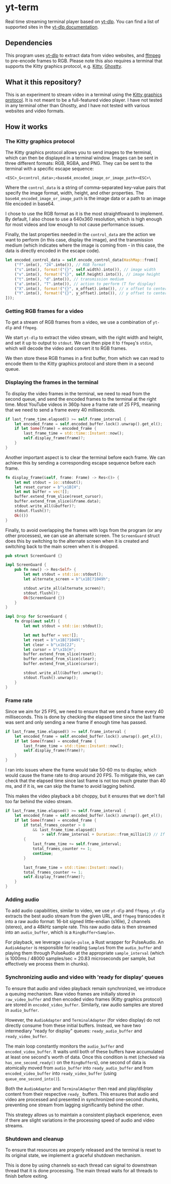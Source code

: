 # yt-term
Real time streaming terminal player based on [yt-dlp](https://github.com/yt-dlp/yt-dlp).
You can find a list of supported sites in the [yt-dlp documentation](https://github.com/yt-dlp/yt-dlp/blob/master/supportedsites.md).

## Dependencies
This program uses [yt-dlp](https://github.com/yt-dlp/yt-dlp) to extract data from video websites, and [ffmpeg](https://www.ffmpeg.org) to pre-encode frames to RGB.
Please note this also requires a terminal that supports the Kitty graphics protocol, e.g. [Kitty](https://sw.kovidgoyal.net/kitty/), [Ghostty](https://ghostty.org/).

## What it this repository?
This is an experiment to stream video in a terminal using the [Kitty graphics protocol](https://sw.kovidgoyal.net/kitty/graphics-protocol/#). 
It is not meant to be a full-featured video player. I have not tested in any terminal other than Ghostty, and I have not tested with various websites and video formats. 

## How it works

### The Kitty graphics protocol
The Kitty graphics protocol allows you to send images to the terminal, which can then be displayed in a terminal window.
Images can be sent in three different formats: RGB, RGBA, and PNG. They can be sent to the terminal with a specific escape sequence:
```
<ESC>_G<control_data>;<base64_encoded_image_or_image_path><ESC>\
```
Where the `control_data` is a string of comma-separated key-value pairs that specify the image format, width, height, and other properties. The `base64_encoded_image_or_image_path` is the image data or a path to an image file encoded in base64.

I chose to use the RGB format as it is the most straightfoward to implement. By default, I also chose to use a 640x360 resolution, which is high enough for most videos and low enough to not cause performance issues.

Finally, the last properties needed in the `control_data` are the action we want to perform (in this case, display the image), and the transmission medium (which indicates where the image is coming from - in this case, the data is directly encoded in the escape code).

```rust
let encoded_control_data = self.encode_control_data(HashMap::from([
    ("f".into(), "24".into()), // RGB format
    ("s".into(), format!("{}", self.width).into()), // image width
    ("v".into(), format!("{}", self.height).into()), // image height
    ("t".into(), "d".into()), // transmission medium
    ("a".into(), "T".into()), // action to perform (T for display)
    ("X".into(), format!("{}", x_offset).into()), // x offset to center the image
    ("Y".into(), format!("{}", y_offset).into()), // y offset to center the image
]));
```

### Getting RGB frames for a video
To get a stream of RGB frames from a video, we use a combination of `yt-dlp` and `ffmpeg`.

We start `yt-dlp` to extract the video stream, with the right width and height, and set it up to output to `stdout`. We can then pipe it to `ffmpeg`'s `stdin`, which will decode the video and convert it to RGB frames.

We then store these RGB frames in a first buffer, from which we can read to encode them to the Kitty graphics protocol and store them in a second queue.

### Displaying the frames in the terminal
To display the video frames in the terminal, we need to read from the second queue, and send the encoded frames to the terminal at the right time.
Most YouTube videos in 360p have a frame rate of 25 FPS, meaning that we need to send a frame every 40 milliseconds.

```rust
if last_frame_time.elapsed() >= self.frame_interval {
    let encoded_frame = self.encoded_buffer.lock().unwrap().get_el();
    if let Some(frame) = encoded_frame {
        last_frame_time = std::time::Instant::now();
        self.display_frame(frame)?;
    }
}
```

Another important aspect is to clear the terminal before each frame. We can achieve this by sending a corresponding escape sequence before each frame.

```rust
fn display_frame(&self, frame: Frame) -> Res<()> {
    let mut stdout = io::stdout();
    let reset_cursor = b"\x1B[H";
    let mut buffer = vec![];
    buffer.extend_from_slice(reset_cursor);
    buffer.extend_from_slice(&frame.data);
    stdout.write_all(&buffer)?;
    stdout.flush()?;
    Ok(())
}
```

Finally, to avoid overlapping the frames with logs from the program (or any other processes), we can use an alternate screen. The `ScreenGuard` struct does this by switching to the alternate screen when it is created and switching back to the main screen when it is dropped.

```rust
pub struct ScreenGuard {}

impl ScreenGuard {
    pub fn new() -> Res<Self> {
        let mut stdout = std::io::stdout();
        let alternate_screen = b"\x1B[?1049h";

        stdout.write_all(alternate_screen)?;
        stdout.flush()?;
        Ok(ScreenGuard {})
    }
}

impl Drop for ScreenGuard {
    fn drop(&mut self) {
        let mut stdout = std::io::stdout();

        let mut buffer = vec![];
        let reset = b"\x1B[?1049l";
        let clear = b"\x1b[2J";
        let cursor = b"\x1b[H";
        buffer.extend_from_slice(reset);
        buffer.extend_from_slice(clear);
        buffer.extend_from_slice(cursor);

        stdout.write_all(&buffer).unwrap();
        stdout.flush().unwrap();
    }
}
```

### Frame rate
Since we aim for 25 FPS, we need to ensure that we send a frame every 40 milliseconds. This is done by checking the elapsed time since the last frame was sent and only sending a new frame if enough time has passed.

```rust
if last_frame_time.elapsed() >= self.frame_interval {
    let encoded_frame = self.encoded_buffer.lock().unwrap().get_el();
    if let Some(frame) = encoded_frame {
        last_frame_time = std::time::Instant::now();
        self.display_frame(frame)?;
    }
}
```
I ran into issues where the frame would take 50-60 ms to display, which would cause the frame rate to drop around 20 FPS. To mitigate this, we can check that the elapsed time since last frame is not too much greater than 40 ms, and if it is, we can skip the frame to avoid lagging behind.

This makes the video playback a bit choppy, but it ensures that we don't fall too far behind the video stream.


```rust
if last_frame_time.elapsed() >= self.frame_interval {
    let encoded_frame = self.encoded_buffer.lock().unwrap().get_el();
    if let Some(frame) = encoded_frame {
        if total_frames_counter > 0
            && last_frame_time.elapsed()
                > self.frame_interval + Duration::from_millis(2) // If there was over 42 ms since the last frame, we skip this frame
        {
            last_frame_time += self.frame_interval;
            total_frames_counter += 1;
            continue;
        }

        last_frame_time = std::time::Instant::now();
        total_frames_counter += 1;
        self.display_frame(frame)?;
    }
}
```

### Adding audio
To add audio capabilities, similar to video, we use `yt-dlp` and `ffmpeg`. `yt-dlp` extracts the best audio stream from the given URL, and `ffmpeg` transcodes it into a raw audio format: 16-bit signed little-endian (s16le), 2 channels (stereo), and a 48kHz sample rate. This raw audio data is then streamed into an `audio_buffer`, which is a `RingBuffer<Sample>`.

For playback, we leverage `simple-pulse`, a Rust wrapper for PulseAudio. An `AudioAdapter` is responsible for reading `Sample`s from the `audio_buffer` and playing them through PulseAudio at the appropriate `sample_interval` (which is 1000ms / 48000 samples/sec = 20.83 microseconds per sample, but effectively we process them in chunks).

### Synchronizing audio and video with 'ready for display' queues
To ensure that audio and video playback remain synchronized, we introduce a queuing mechanism. Raw video frames are initially stored in `raw_video_buffer` and then encoded video frames (Kitty graphics protocol) are stored in `encoded_video_buffer`. Similarly, raw audio samples are stored in `audio_buffer`.

However, the `AudioAdapter` and `TerminalAdapter` (for video display) do not directly consume from these initial buffers. Instead, we have two intermediary "ready for display" queues: `ready_audio_buffer` and `ready_video_buffer`.

The main loop constantly monitors the `audio_buffer` and `encoded_video_buffer`. It waits until both of these buffers have accumulated at least one second's worth of data. Once this condition is met (checked via `has_one_second_ready()` on the `RingBuffer`s), one second of data is atomically moved from `audio_buffer` into `ready_audio_buffer` and from `encoded_video_buffer` into `ready_video_buffer` (using `queue_one_second_into()`).

Both the `AudioAdapter` and `TerminalAdapter` then read and play/display content from their respective `ready_` buffers. This ensures that audio and video are processed and presented in synchronized one-second chunks, preventing one stream from lagging significantly behind the other.

This strategy allows us to maintain a consistent playback experience, even if there are slight variations in the processing speed of audio and video streams.

### Shutdown and cleanup
To ensure that resources are properly released and the terminal is reset to its original state, we implement a graceful shutdown mechanism.

This is done by using channels so each thread can signal to downstrean thread that it is done processing. The main thread waits for all threads to finish before exiting.
